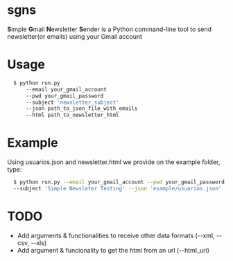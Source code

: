 sgns
==============================

**S**imple **G**mail **N**ewsletter **S**ender is a Python command-line tool to send newsletter(or emails) using your Gmail account


# Usage
```bash
  $ python run.py
      --email your_gmail_account 
      --pwd your_gmail_password 
      --subject 'newsletter_subject' 
      --json path_to_json_file_with_emails 
      --html path_to_newsletter_html
```
  
# Example  
Using usuarios.json and newsletter.html we provide on the example folder, type:
```bash
  $ python run.py --email your_gmail_account --pwd your_gmail_password 
  --subject 'Simple Newsleter Testing' --json 'example/usuarios.json' --html 'example/newsletter.html'
```

# TODO
* Add arguments & functionalities to receive other data formats (--xml, --csv, --xls)
* Add argument & funcionality to get the html from an url (--html_uri)
